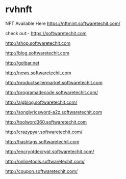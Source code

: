# rvhnft
NFT Available Here https://nftmint.softwaretechit.com/

check out:- https://softwaretechit.com



http://shop.softwaretechit.com

http://blog.softwaretechit.com

http://golbar.net

http://news.softwaretechit.com

http://productsellermarket.softwaretechit.com

http://programadecode.softwaretechit.com/

http://algblog.softwaretechit.com/

http://songlyricsword-a2z.softwaretechit.com

http://toolword360.softwaretechit.com

http://crazypyar.softwaretechit.com/

http://hashtags.softwaretechit.com

http://encryptdecrypt.softwaretechit.com/

http://onlinetools.softwaretechit.com/

http://coupon.softwaretechit.com/

